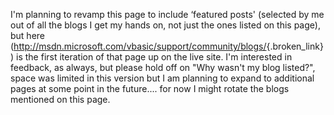 I'm planning to revamp this page to include &#8216;featured posts' (selected by me out of all the blogs I get my hands on, not just the ones listed on this page), but here (<http://msdn.microsoft.com/vbasic/support/community/blogs/>{.broken_link}) is the first iteration of that page up on the live site. I'm interested in feedback, as always, but please hold off on "Why wasn't my blog listed?", space was limited in this version but I am planning to expand to additional pages at some point in the future.... for now I might rotate the blogs mentioned on this page.